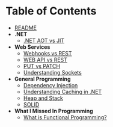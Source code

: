 # Table of Contents

- [README](README.md)
- **.NET**
  - [.NET AOT vs JIT](EngineerMindset/dotnet/AOT-vs-JIT.md)
- **Web Services**
  - [Webhooks vs REST](EngineerMindset/web-services/Webhook-vs-REST.md)
  - [WEB API vs REST](EngineerMindset/web-services/API-General-Terms.md)
  - [PUT vs PATCH](EngineerMindset/web-services/Put-vs-Patch.md)
  - [Understanding Sockets](EngineerMindset/web-services/sockets.md)
- **General Programming**
  - [Dependency Injection](EngineerMindset/general-programming/DI-IoC.md)
  - [Understanding Caching in .NET](EngineerMindset/general-programming/caching.md)
  - [Heap and Stack](EngineerMindset/general-programming/Heap-and-Stack.md)
  - [SOLID](EngineerMindset/general-programming/SOLID)
- **What I Missed In Programming**
  - [What is Functional Programming?](What_I_Missed_In_Programming/Functional_Programming.md)
